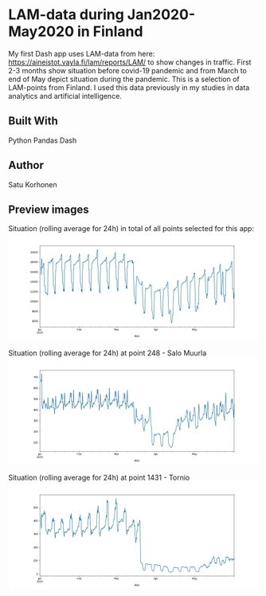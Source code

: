 # LAM-data during Jan2020-May2020 in Finland

My first Dash app uses LAM-data from here: https://aineistot.vayla.fi/lam/reports/LAM/
to show changes in traffic. First 2-3 months show situation before covid-19
pandemic and from March to end of May depict situation during the pandemic.
This is a selection of LAM-points from Finland.
I used this data previously in my studies in data analytics and artificial intelligence.

## Built With

Python
Pandas
Dash

## Author

Satu Korhonen

## Preview images
Situation (rolling average for 24h) in total of all points selected for this app:
![](koodit/rolling_sum.jpg)

Situation (rolling average for 24h) at point 248 - Salo Muurla 
![](koodit/rolling_248.jpg)

Situation (rolling average for 24h) at point 1431 - Tornio
![](koodit/rolling_1431.jpg)



